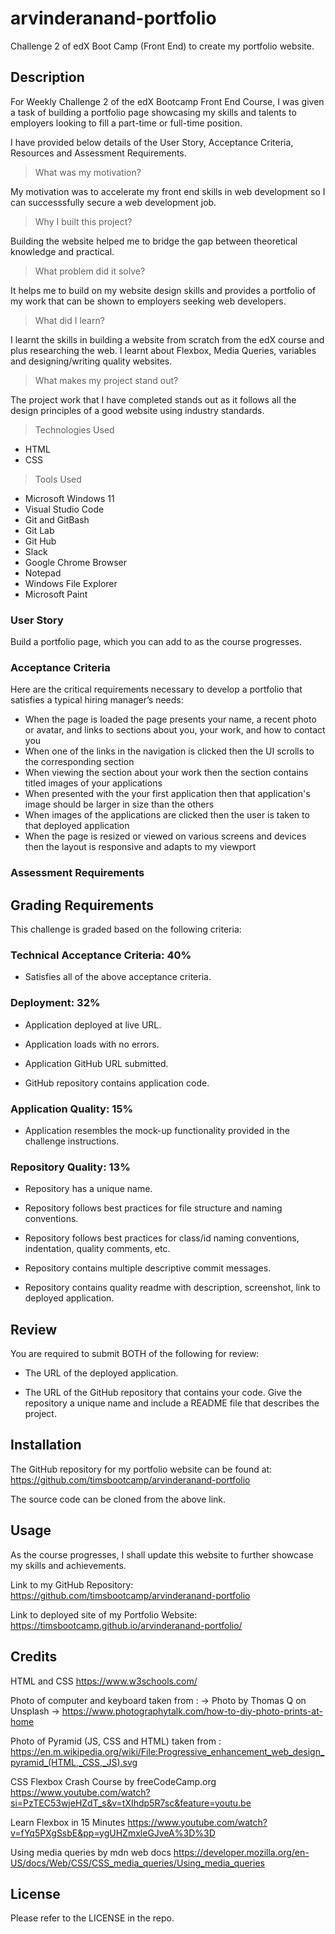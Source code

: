 # arvinderanand-portfolio
Challenge 2 of edX Boot Camp (Front End) to create my portfolio website.


## Description

For Weekly Challenge 2 of the edX Bootcamp Front End Course, I was given 
a task of building a portfolio page showcasing my skills and talents to employers looking to fill a part-time or full-time position. 

I have provided below details of the User Story, Acceptance Criteria, Resources and Assessment Requirements.



> What was my motivation?

My motivation was to accelerate my front end skills in web development so I can successsfully secure a web development job. 


>Why I built this project?

Building the website helped me to bridge the gap between theoretical knowledge and practical. 


> What problem did it solve?

It helps me to build on my website design skills and provides a portfolio of my work
that can be shown to employers seeking web developers.


> What did I learn?

I learnt the skills in building a website from scratch from the edX course and plus researching the web. I learnt about Flexbox, Media Queries, variables and designing/writing quality websites.


> What makes my project stand out? 

The project work that I have completed stands out as it follows all the design principles of a good website using industry standards. 


> Technologies Used

* HTML
* CSS


> Tools Used

* Microsoft Windows 11
* Visual Studio Code
* Git and GitBash
* Git Lab
* Git Hub
* Slack
* Google Chrome Browser
* Notepad
* Windows File Explorer
* Microsoft Paint



### User Story

Build a portfolio page, which you can add to as the course progresses. 


### Acceptance Criteria

Here are the critical requirements necessary to develop a portfolio that satisfies a typical hiring manager’s needs:

* When the page is loaded the page presents your name, a recent photo or avatar, and links to sections about you, your work, and how to contact you
* When one of the links in the navigation is clicked then the UI scrolls to the corresponding section
* When viewing the section about your work then the section contains titled images of your applications
* When presented with the your first application then that application's image should be larger in size than the others
* When images of the applications are clicked then the user is taken to that deployed application
* When the page is resized or viewed on various screens and devices then the layout is responsive and adapts to my viewport


### Assessment Requirements

## Grading Requirements

This challenge is graded based on the following criteria: 

### Technical Acceptance Criteria: 40%

* Satisfies all of the above acceptance criteria.

### Deployment: 32%

* Application deployed at live URL.

* Application loads with no errors.

* Application GitHub URL submitted.

* GitHub repository contains application code.

### Application Quality: 15%

* Application resembles the mock-up functionality provided in the challenge instructions.

### Repository Quality: 13%

* Repository has a unique name.

* Repository follows best practices for file structure and naming conventions.

* Repository follows best practices for class/id naming conventions, indentation, quality comments, etc.

* Repository contains multiple descriptive commit messages.

* Repository contains quality readme with description, screenshot, link to deployed application.

## Review

You are required to submit BOTH of the following for review:

* The URL of the deployed application.

* The URL of the GitHub repository that contains your code. Give the repository a unique name and include a README file that describes the project.



## Installation

The GitHub repository for my portfolio website can be found at: https://github.com/timsbootcamp/arvinderanand-portfolio

The source code can be cloned from the above link. 


## Usage

As the course progresses, I shall update this website to further showcase my skills
and achievements.

Link to my GitHub Repository: https://github.com/timsbootcamp/arvinderanand-portfolio

Link to deployed site of my Portfolio Website: https://timsbootcamp.github.io/arvinderanand-portfolio/


## Credits

HTML and CSS
https://www.w3schools.com/  


Photo of computer and keyboard taken from :
-> Photo by Thomas Q on Unsplash
-> https://www.photographytalk.com/how-to-diy-photo-prints-at-home


Photo of Pyramid (JS, CSS and HTML) taken from : 
https://en.m.wikipedia.org/wiki/File:Progressive_enhancement_web_design_pyramid_(HTML,_CSS,_JS).svg


CSS Flexbox Crash Course by freeCodeCamp.org
https://www.youtube.com/watch?si=PzTEC53wjeHZdT_s&v=tXIhdp5R7sc&feature=youtu.be


Learn Flexbox in 15 Minutes
https://www.youtube.com/watch?v=fYq5PXgSsbE&pp=ygUHZmxleGJveA%3D%3D


Using media queries by mdn web docs
https://developer.mozilla.org/en-US/docs/Web/CSS/CSS_media_queries/Using_media_queries



## License

Please refer to the LICENSE in the repo.

